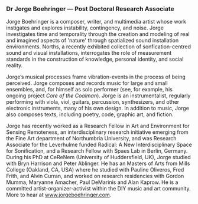 ### Dr Jorge Boehringer — Post Doctoral Research Associate

Jorge Boehringer is a composer, writer, and multimedia artist whose work instigates and explores instability, contingency, and noise. Jorge investigates time and temporality through the creation and modeling of real and imagined aspects of 'nature' through spatialized sound installation environments. Norths, a recently exhibited collection of sonfication-centred sound and visual installations, interrogates the role of measurement standards in the construction of knowledge, personal identity, and social reality.

Jorge’s musical processes frame vibration-events in the process of being perceived. Jorge composes and records music for large and small ensembles, and, for himself as solo performer (see, for example, his ongoing project *Core of the Coalman*). Jorge is an instrumentalist, regularly performing with viola, viol, guitars, percussion, synthesizers, and other electronic instruments, many of his own design. In addition to music, Jorge also composes texts, including poetry, code, graphic art, and fiction.

Jorge has recently worked as a Research Fellow in Art and Environment for Sensing Remoteness, an interdisciplinary research initiative emerging from the Fine Art department of Northumbria University, and was Research Associate for the Leverhulme funded Radical: A New Interdisciplinary Space for Sonification, and a Research Fellow with Spaes Lab in Berlin, Germany. During his PhD at CeReNem (University of Huddersfield, UK), Jorge studied with Bryn Harrison and Peter Ablinger. He has an Masters of Arts from Mills College (Oakland, CA, USA) where he studied with Pauline Oliveros, Fred Frith, and Alvin Curran, and worked on research residencies with Gordon Mumma, Maryanne Amacher, Paul DeMarinis and Alan Kaprow. He is a committed artist-organizer-activist within the DIY music and art community. More to hear at www.jorgeboehringer.com. 

